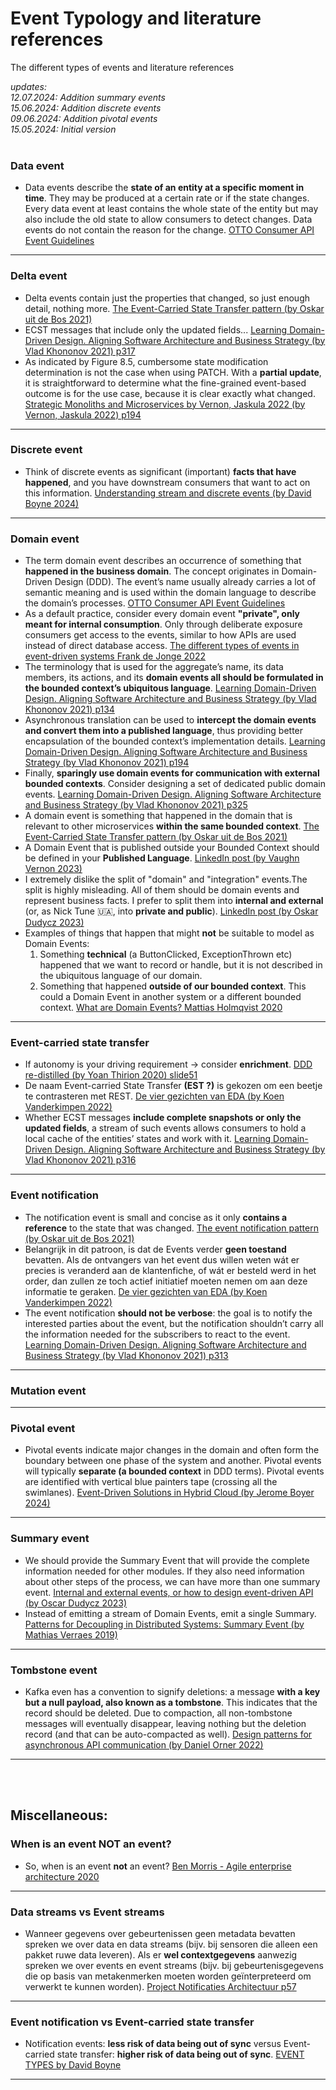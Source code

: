 # Event Typology and literature references
The different types of events and literature references
<br>

*updates:*<br>
*12.07.2024: Addition summary events*<br>
*15.06.2024: Addition discrete events*<br>
*09.06.2024: Addition pivotal events*<br>
*15.05.2024: Initial version*<br>
<br>

### Data event
* Data events describe the **state of an entity at a specific moment in time**. They may be produced at a certain rate or if the state changes. Every data event at least contains the whole state of the entity but may also include the old state to allow consumers to detect changes. Data events do not contain the reason for the change. [OTTO Consumer API Event Guidelines](https://api.otto.de/portal/guidelines/event-guidelines/concepts#data-events)

___


### Delta event
* Delta events contain just the properties that changed, so just enough detail, nothing more. [The Event-Carried State Transfer pattern (by Oskar uit de Bos 2021)](https://itnext.io/the-event-carried-state-transfer-pattern-aae49715bb7f)
* ECST messages that include  only the updated fields... [Learning Domain-Driven Design. Aligning Software Architecture and Business Strategy (by Vlad Khononov 2021) p317](https://www.oreilly.com/library/view/learning-domain-driven-design/9781098100124/)
* As indicated by Figure 8.5, cumbersome state modification determination is not the case when using PATCH. With a **partial update**, it is straightforward to determine what the fine-grained event-based outcome is for the use case, because it is clear exactly what changed. [Strategic Monoliths and Microservices by Vernon, Jaskula 2022 (by Vernon, Jaskula 2022) p194](https://www.informit.com/store/strategic-monoliths-and-microservices-driving-innovation-9780137355464)

___


### Discrete event
* Think of discrete events as significant (important) **facts that have happened**, and you have downstream consumers that want to act on this information. [Understanding stream and discrete events (by David Boyne 2024)](https://eda-visuals.boyney.io/visuals/understanding-stream-and-discrete-events)

___


### Domain event
* The term domain event describes an occurrence of something that **happened in the business domain**. The concept originates in Domain-Driven Design (DDD). The event’s name usually already carries a lot of semantic meaning and is used within the domain language to describe the domain’s processes. [OTTO Consumer API Event Guidelines](https://api.otto.de/portal/guidelines/event-guidelines/concepts#domain-events)
* As a default practice, consider every domain event **"private", only meant for internal consumption**. Only through deliberate exposure consumers get access to the events, similar to how APIs are used instead of direct database access. [The different types of events in event-driven systems Frank de Jonge 2022](https://blog.frankdejonge.nl/the-different-types-of-events-in-event-driven-systems/)
* The terminology that is used for the aggregate’s name, its data members, its actions, and its **domain events all should be formulated in the bounded context’s ubiquitous language**. [Learning Domain-Driven Design. Aligning Software Architecture and Business Strategy (by Vlad Khononov 2021) p134](https://www.oreilly.com/library/view/learning-domain-driven-design/9781098100124/)
* Asynchronous translation can be used to **intercept the domain events and convert them into a published language**, thus providing better encapsulation of the bounded context’s implementation details. [Learning Domain-Driven Design. Aligning Software Architecture and Business Strategy (by Vlad Khononov 2021) p194](https://www.oreilly.com/library/view/learning-domain-driven-design/9781098100124/)
* Finally, **sparingly use domain events for communication with external bounded contexts**. Consider designing a set of dedicated public domain events. [Learning Domain-Driven Design. Aligning Software Architecture and Business Strategy (by Vlad Khononov 2021) p325](https://www.oreilly.com/library/view/learning-domain-driven-design/9781098100124/)
* A domain event is something that happened in the domain that is relevant to other microservices **within the same bounded context**. [The Event-Carried State Transfer pattern (by Oskar uit de Bos 2021)](https://itnext.io/the-event-carried-state-transfer-pattern-aae49715bb7f)
* A Domain Event that is published outside your Bounded Context should be defined in your **Published Language**. [LinkedIn post (by Vaughn Vernon 2023)](https://www.linkedin.com/posts/vaughnvernon_dddesign-activity-7121926516568911873-Itb9/)
* I extremely dislike the split of "domain" and "integration" events.The split is highly misleading. All of them should be domain events and represent business facts. I prefer to split them into **internal and external** (or, as Nick Tune 🇺🇦, into **private and public**). [LinkedIn post (by Oskar Dudycz 2023)](https://www.linkedin.com/posts/oskardudycz_i-extremely-dislike-the-split-of-domain-activity-7119331094696476672-1x6r/)
* Examples of things that happen that might **not** be suitable to model as Domain Events:
    1. Something **technical** (a ButtonClicked, ExceptionThrown etc) happened that we want to record or handle, but it is not described in the ubiquitous language of our domain.
    2. Something that happened **outside of our bounded context**. This could a Domain Event in another system or a different bounded context. [What are Domain Events? Mattias Holmqvist 2020](https://web.archive.org/web/20221201162409/https://serialized.io/ddd/domain-event/)

___


### Event-carried state transfer
* If autonomy is your driving requirement -> consider **enrichment**. [DDD re-distilled (by Yoan Thirion 2020) slide51](https://speakerdeck.com/thirion/ddd-re-distilled?slide=51)
* De naam Event-carried State Transfer **(EST ?)** is gekozen om een beetje te contrasteren met REST. [De vier gezichten van EDA (by Koen Vanderkimpen 2022)](https://www.smalsresearch.be/de-vier-gezichten-van-eda/)
* Whether ECST messages **include complete snapshots or only the updated fields**, a stream of such events allows consumers to hold a local cache of the entities’ states and work with it. [Learning Domain-Driven Design. Aligning Software Architecture and Business Strategy (by Vlad Khononov 2021) p316](https://www.oreilly.com/library/view/learning-domain-driven-design/9781098100124/)

___


### Event notification
* The notification event is small and concise as it only **contains a reference** to the state that was changed. [The event notification pattern (by Oskar uit de Bos 2021)](https://medium.com/geekculture/the-event-notification-pattern-a62d48519107)
* Belangrijk in dit patroon, is dat de Events verder **geen toestand** bevatten. Als de ontvangers van het event dus willen weten wát er precies is veranderd aan de klantenfiche, of wát er besteld werd in het order, dan zullen ze toch actief initiatief moeten nemen om aan deze informatie te geraken. [De vier gezichten van EDA (by Koen Vanderkimpen 2022)](https://www.smalsresearch.be/de-vier-gezichten-van-eda/)
* The event notification **should not be verbose**: the goal is to notify the interested parties about the event, but the notification shouldn’t carry all the information needed for the subscribers to react to the event. [Learning Domain-Driven Design. Aligning Software Architecture and Business Strategy (by Vlad Khononov 2021) p313](https://www.oreilly.com/library/view/learning-domain-driven-design/9781098100124/)

___



### Mutation event

___


### Pivotal event
* Pivotal events indicate major changes in the domain and often form the boundary between one phase of the system and another. Pivotal events will typically **separate (a bounded context** in DDD terms). Pivotal events are identified with vertical blue painters tape (crossing all the swimlanes). [Event-Driven Solutions in Hybrid Cloud (by Jerome Boyer 2024)](https://jbcodeforce.github.io/eda-studies/event-storming/#concepts)

___


### Summary event
* We should provide the Summary Event that will provide the complete information needed for other modules. If they also need information about other steps of the process, we can have more than one summary event. [Internal and external events, or how to design event-driven API (by Oscar Dudycz 2023)](https://event-driven.io/en/internal_external_events/)
* Instead of emitting a stream of Domain Events, emit a single Summary. [Patterns for Decoupling in Distributed Systems: Summary Event (by Mathias Verraes 2019)](https://verraes.net/2019/05/patterns-for-decoupling-distsys-summary-event/)


___

### Tombstone event
* Kafka even has a convention to signify deletions: a message **with a key but a null payload, also known as a tombstone**. This indicates that the record should be deleted. Due to compaction, all non-tombstone messages will eventually disappear, leaving nothing but the deletion record (and that can be auto-compacted as well). [Design patterns for asynchronous API communication (by Daniel Orner 2022)](https://stackoverflow.blog/2022/07/21/event-driven-topic-design-using-kafka/)


___
<br>
<br>

## Miscellaneous:

### When is an event NOT an event?
* So, when is an event **not** an event? [Ben Morris - Agile enterprise architecture 2020](https://www.ben-morris.com/when-is-an-event-not-an-event/)

___

### Data streams vs Event streams
* Wanneer gegevens over gebeurtenissen geen metadata bevatten spreken we over data en data streams (bijv. bij sensoren die alleen een pakket ruwe data leveren). Als er **wel contextgegevens** aanwezig spreken we over events en event streams (bijv. bij gebeurtenisgegevens die op basis van metakenmerken moeten worden geïnterpreteerd om verwerkt te kunnen worden). [Project Notificaties Architectuur p57](https://github.com/VNG-Realisatie/notificatieservices/blob/main/docs/achtergronddocumentatie/notificatieservices_architectuur.pdf)


___

### Event notification vs Event-carried state transfer
* Notification events: **less risk of data being out of sync** versus Event-carried state transfer: **higher risk of data being out of sync**. [EVENT TYPES by David Boyne](https://eda-visuals.boyney.io/visuals/event-types)


___

